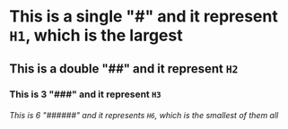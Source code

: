 # This is a single "#" and it represent `H1`, which is the largest
## This is a double "##" and it represent `H2`
### This is 3 "###" and it represent `H3`
###### This is 6 "######" and it represents `H6`, which is the smallest of them all
